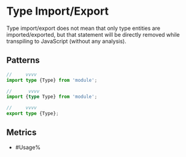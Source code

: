 # Type Import/Export

Type import/export does not mean that only type entities are imported/exported, but that
statement will be directly removed while transpiling to JavaScript (without any analysis).

## Patterns

```ts
//     vvvv
import type {Type} from 'module';

//      vvvv
import {type Type} from 'module';

//     vvvv
export type {Type};
```

## Metrics

* #Usage%
